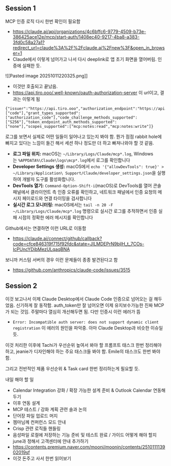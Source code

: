 ## Session 1
MCP 인증 로직 다시 한번 확인이 필요함

- https://claude.ai/api/organizations/4c6bffc6-9779-4509-b73e-386425ace12e/mcp/start-auth/1408ec40-9217-4ba8-a383-3fd0c58a27a1?redirect_url=claude%3A%2F%2Fclaude.ai%2Fnew%3F&open_in_browser=1
- Claude에서 이렇게 넘어가고 나서 다시 deeplink로 앱 초기 화면을 열어버림. 인증에 실패한 듯.

![[Pasted image 20251011220325.png]]
- 이것만 호출되고 끝났음.
- https://api.tiro.ooo/.well-known/oauth-authorization-server 이 url이고, 결과는 이렇게 됨

```
{"issuer":"https://api.tiro.ooo","authorization_endpoint":"https://api.tiro.ooo/v1/mcp/oauth/authorize","token_endpoint":"https://api.tiro.ooo/v1/mcp/oauth/token","response_types_supported":["code"],"grant_types_supported":["authorization_code"],"code_challenge_methods_supported":["S256"],"token_endpoint_auth_methods_supported":["none"],"scopes_supported":["mcp:notes:read","mcp:notes:write"]}
```

로그를 보면서 실제로 어떤 일들이 일어나고 있는지 봐야 함. 뭔가 점점 rabbit hole에 빠지고 있다는 느낌이 들긴 해서 세션 하나 정도만 더 하고 빠져나와야 할 것 같음.

- **로그 파일 위치:** macOS는 `~/Library/Logs/Claude/mcp*.log`, Windows는 `%APPDATA%\Claude\logs\mcp*.log`에서 로그를 확인합니다
- **Developer Settings 생성:** macOS에서 `echo '{"allowDevTools": true}' > ~/Library/Application\ Support/Claude/developer_settings.json`을 실행하여 개발자 도구를 활성화합니다.[](https://rudaks.tistory.com/entry/MCP-%EB%94%94%EB%B2%84%EA%B9%85-%EA%B0%80%EC%9D%B4%EB%93%9C)​
- **DevTools 열기:** `Command-Option-Shift-i`(macOS)로 DevTools를 열어 콘솔 패널에서 클라이언트 측 인증 오류를 확인하고, 네트워크 패널에서 인증 요청의 메시지 페이로드와 연결 타이밍을 검사합니다
- **실시간 로그 모니터링:** macOS에서는 `tail -n 20 -F ~/Library/Logs/Claude/mcp*.log` 명령으로 실시간 로그를 추적하면서 인증 실패 시점의 정확한 에러 메시지를 확인합니다

Github에서는 연결하면 이런 URL로 이동함
- https://claude.ai/connect/github/callback?code=cfce846319f715f92fdc&state=JILMDEPrN9bjlH_t_7COs-IcPUncYDibMezULqaqBNA

보니까 커스텀 서버의 경우 이런 문제들이 종종 발견된다고 함
- https://github.com/anthropics/claude-code/issues/3515


## Session 2
이것 보고나서 이제 Claude Desktop에서 Claude Code 인증으로 넘어오는 걸 해두었음.
신기하게 잘 동작함. auth_token만 잘 넘어오면 이제 유지보수가능한 진짜 MCP가 되는 것임. 주말마다 열심히 개선해두면 됨. 다만 인증시 이런 에러가 뜸

- `Error: Incompatible auth server: does not support dynamic client registration`
이 에러의 원인을 파악중. 아마 Claude Desktop과 비슷한 이슈일 듯.


이것 처리한 이후에 Tachi가 우선순위 높여서 봐야 할 프롬프트 태스크 한번 정리해야 하고, jeanie가 디자인해야 하는 주요 태스크들 봐야 함. Emile의 태스크도 한번 봐야 함.

그리고 전반적인 제품 우선순위 & Task card 한번 정리하는게 필요할 듯.


내일 해야 할 일
- Calendar Integration 강화 / 확장 가능한 설계 준비 & Outlook Calendar 연동해두기
- 이후 연동 설계
- MCP 테스트 / 강화 계획 관련 솔과 논의
- 단어장 파일 업로드 머지
- 젬마님께 컨퍼런스 모드 안내
- Crisp 관련 로직들 핸들링
- 음성파일 로컬에 저장하는 기능 준비 및 테스트 완료 / 가이드 어떻게 해야 할지 june과 정해서 고객센터에 안내 추가하기
- https://contents.premium.naver.com/mooni/moonin/contents/251011113902019sf
- 이것 돈주고 사서 한번 읽어보기